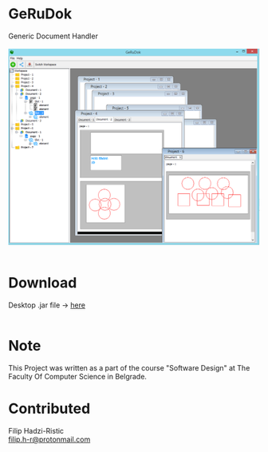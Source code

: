# GeRuDok
Generic Document Handler<br><br>
![alt text](https://raw.githubusercontent.com/filiph-r/GeRuDok/master/img/1.PNG)<br><br>

# Download
Desktop .jar file -> [here](https://github.com/filiph-r/GeRuDok/raw/master/executable/gerudok.jar)<br><br>

# Note
This Project was written as a part of the course "Software Design" at The Faculty Of Computer Science in Belgrade.

# Contributed
Filip Hadzi-Ristic<br>
filip.h-r@protonmail.com<br>

